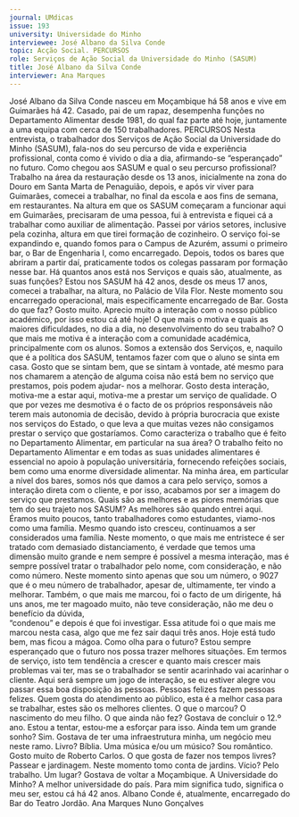 ```yaml
---
journal: UMdicas 
issue: 193
university: Universidade do Minho
interviewee: José Albano da Silva Conde
topic: Acção Social. PERCURSOS
role: Serviços de Ação Social da Universidade do Minho (SASUM)
title: José Albano da Silva Conde
interviewer: Ana Marques
---
```


José Albano da Silva Conde nasceu em Moçambique há 58 anos e vive 
em Guimarães há 42. Casado, pai de um rapaz, desempenha funções 
no Departamento Alimentar desde 1981, do qual faz parte até hoje, 
juntamente a uma equipa com cerca de 150 trabalhadores.
PERCURSOS
Nesta entrevista, o trabalhador dos Serviços 
de Ação Social da Universidade do Minho 
(SASUM), fala-nos do seu percurso de vida e 
experiência profissional, conta como é vivido 
o dia a dia, afirmando-se “esperançado” 
no futuro. 
Como chegou aos SASUM e qual o seu 
percurso profissional? 
Trabalho na área da restauração desde os 
13 anos, inicialmente na zona do Douro 
em Santa Marta de Penaguião, depois, e 
após vir viver para Guimarães, comecei a 
trabalhar, no final da escola e aos fins de 
semana, em restaurantes. Na altura em 
que os SASUM começaram a funcionar 
aqui em Guimarães, precisaram de uma 
pessoa, fui à entrevista e fiquei cá a 
trabalhar como auxiliar de alimentação. 
Passei por vários setores, inclusive pela 
cozinha, altura em que tirei formação de 
cozinheiro. O serviço foi-se expandindo e, quando fomos para o Campus de 
Azurém, assumi o primeiro bar, o Bar de 
Engenharia I, como encarregado. Depois, 
todos os bares que abriram a partir daí, 
praticamente todos os colegas passaram 
por formação nesse bar. 
Há quantos anos está nos Serviços e quais 
são, atualmente, as suas funções?
Estou nos SASUM há 42 anos, desde os 
meus 17 anos, comecei a trabalhar, na 
altura, no Palácio de Vila Flor.  Neste 
momento sou encarregado operacional, 
mais especificamente encarregado de Bar.
Gosta do que faz?
Gosto muito. Aprecio muito a interação 
com o nosso público académico, por isso 
estou cá até hoje! 
O que mais o motiva e quais as 
maiores dificuldades, no dia a dia, no 
desenvolvimento do seu trabalho? 
O que mais me motiva é a interação com 
a comunidade académica, principalmente com os alunos. Somos a extensão dos 
Serviços, e, naquilo que é a política dos 
SASUM, tentamos fazer com que o aluno 
se sinta em casa. Gosto que se sintam 
bem, que se sintam à vontade, até 
mesmo para nos chamarem a atenção 
de alguma coisa não está bem no serviço 
que prestamos, pois podem ajudar-
nos a melhorar. Gosto desta interação, 
motiva-me a estar aqui, motiva-me a 
prestar um serviço de qualidade.
O que por vezes me desmotiva é o facto de 
os próprios responsáveis não terem mais 
autonomia de decisão, devido à própria 
burocracia que existe nos serviços do 
Estado, o que leva a que muitas vezes 
não consigamos prestar o serviço que 
gostaríamos. 
Como caracteriza o trabalho que é 
feito no Departamento Alimentar, em 
particular na sua área?
O trabalho feito no Departamento 
Alimentar e em todas as suas unidades 
alimentares é essencial no apoio à população universitária, fornecendo 
refeições sociais, bem como uma enorme 
diversidade alimentar. Na minha área, em 
particular a nível dos bares, somos nós 
que damos a cara pelo serviço, somos a 
interação direta com o cliente, e por isso, 
acabamos por ser a imagem do serviço 
que prestamos. 
Quais são as melhores e as piores 
memórias que tem do seu trajeto nos 
SASUM?
As melhores são quando entrei aqui. 
Éramos muito poucos, tanto trabalhadores 
como estudantes, viamo-nos como uma 
família. Mesmo quando isto cresceu, 
continuamos a ser considerados uma 
família. Neste momento, o que mais me 
entristece é ser tratado com demasiado 
distanciamento, é verdade que temos uma 
dimensão muito grande e nem sempre é 
possível a mesma interação, mas é sempre 
possível tratar o trabalhador pelo nome, 
com consideração, e não como número. 
Neste momento sinto apenas que sou um 
número, o 9027 que é o meu número de 
trabalhador, apesar de, ultimamente, ter 
vindo a melhorar. 
Também, o que mais me marcou, foi o 
facto de um dirigente, há uns anos, me ter 
magoado muito, não teve consideração, 
não me deu o benefício da dúvida,  
“condenou” e depois é que foi investigar.
Essa atitude foi o que mais me marcou 
nesta casa, algo que me fez sair daqui 
três anos.  Hoje está tudo bem, mas ficou 
a mágoa. 
Como olha para o futuro?
Estou sempre esperançado que o futuro 
nos possa trazer melhores situações. Em 
termos de serviço, isto tem tendência 
a crescer e quanto mais crescer mais 
problemas vai ter, mas se o trabalhador se 
sentir acarinhado vai acarinhar o cliente. 
Aqui será sempre um jogo de interação, 
se eu estiver alegre vou passar essa boa 
disposição às pessoas. Pessoas felizes 
fazem pessoas felizes. 
Quem gosta do atendimento ao público, 
esta é a melhor casa para se trabalhar, 
estes são os melhores clientes. 
 O que o marcou?
O nascimento do meu filho. 
O que ainda não fez?
Gostava de concluir o 12.º ano. Estou a 
tentar, estou-me a esforçar para isso. 
Ainda tem um grande sonho?
Sim. Gostava de ter uma infraestrutura 
minha, um negócio meu neste ramo. 
Livro?
Bíblia. 
Uma música e/ou um músico?
Sou romântico. Gosto muito de Roberto 
Carlos.
O que gosta de fazer nos tempos livres?  
Passear e jardinagem. Neste momento 
tomo conta de jardins. 
Vício?
Pelo trabalho. 
Um lugar?
Gostava de voltar a Moçambique. 
A Universidade do Minho?
A melhor universidade do país. Para 
mim significa tudo, significa o meu ser, 
estou cá há 42 anos. 
Albano Conde é, atualmente, encarregado do Bar do Teatro Jordão. Ana Marques Nuno Gonçalves
